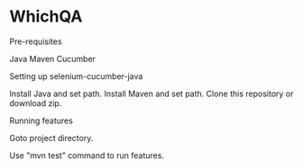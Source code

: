 # WhichQA

Pre-requisites

Java
Maven
Cucumber

Setting up selenium-cucumber-java

Install Java and set path.
Install Maven and set path.
Clone this repository or download zip.

Running features

Goto project directory.

Use "mvn test" command to run features.




